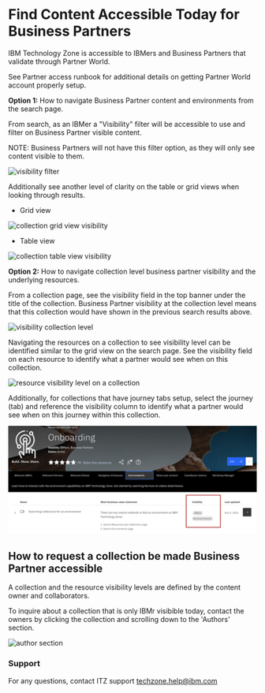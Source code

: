 # Find Content Accessible Today for Business Partners

IBM Technology Zone is accessible to IBMers and Business Partners that validate through Partner World. 

See Partner access runbook for additional details on getting Partner World account properly setup. 

**Option 1:** How to navigate Business Partner content and environments from the search page.

From search, as an IBMer a "Visibility" filter will be accessible to use and filter on Business Partner visible content.

NOTE: Business Partners will not have this filter option, as they will only see content visible to them. 

![visibility filter](https://github.com/IBM/itz-support-public/blob/main/IBM-Technology-Zone/IBM-Technology-Zone-Runbooks/Images/visibility%20filter.png)

Additionally see another level of clarity on the table or grid views when looking through results.

- Grid view

![collection grid view visibility](https://github.com/IBM/itz-support-public/blob/main/IBM-Technology-Zone/IBM-Technology-Zone-Runbooks/Images/collectiontableviewvisibility.png)

- Table view

![collection table view visibility](https://github.com/IBM/itz-support-public/blob/main/IBM-Technology-Zone/IBM-Technology-Zone-Runbooks/Images/collectiontablevisibilityview.png)



**Option 2:** How to navigate collection level business partner visibility and the underlying resources.

From a collection page, see the visibility field in the top banner under the title of the collection. Business Partner visibility at the collection level means that this collection would have shown in the previous search results above. 

![visibility collection level](https://github.com/IBM/itz-support-public/blob/main/IBM-Technology-Zone/IBM-Technology-Zone-Runbooks/Images/visibility%20collection%20level.png)

Navigating the resources on a collection to see visibility level can be identified similar to the grid view on the search page. See the visibility field on each resource to identify what a partner would see when on this collection.

![resource visibility level on a collection](https://github.com/IBM/itz-support-public/blob/main/IBM-Technology-Zone/IBM-Technology-Zone-Runbooks/Images/resourcelevelvisibility.png)

Additionally, for collections that have journey tabs setup, select the journey (tab) and reference the visibility column to identify what a partner would see when on this journey within this collection. 

![journey visibility](Images/custom%20journey%20visibility%20enhancement.png)

## How to request a collection be made Business Partner accessible

A collection and the resource visibility levels are defined by the content owner and collaborators. 

To inquire about a collection that is only IBMr visibible today, contact the owners by clicking the collection and scrolling down to the 'Authors' section.

![author section](https://github.com/IBM/itz-support-public/blob/main/IBM-Technology-Zone/IBM-Technology-Zone-Runbooks/Images/authorssection.png)


### Support

For any questions, contact ITZ support techzone.help@ibm.com


